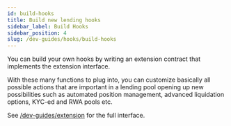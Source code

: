 ```yaml
---
id: build-hooks
title: Build new lending hooks
sidebar_label: Build Hooks
sidebar_position: 4
slug: /dev-guides/hooks/build-hooks
---
```


You can build your own hooks by writing an extension contract that implements the extension interface.

With these many functions to plug into, you can customize basically all possible actions that are important in a lending pool opening up new possibilities such as automated position management, advanced liquidation options, KYC-ed and RWA pools etc.

See [/dev-guides/extension](../extension.md)
for the full interface.

